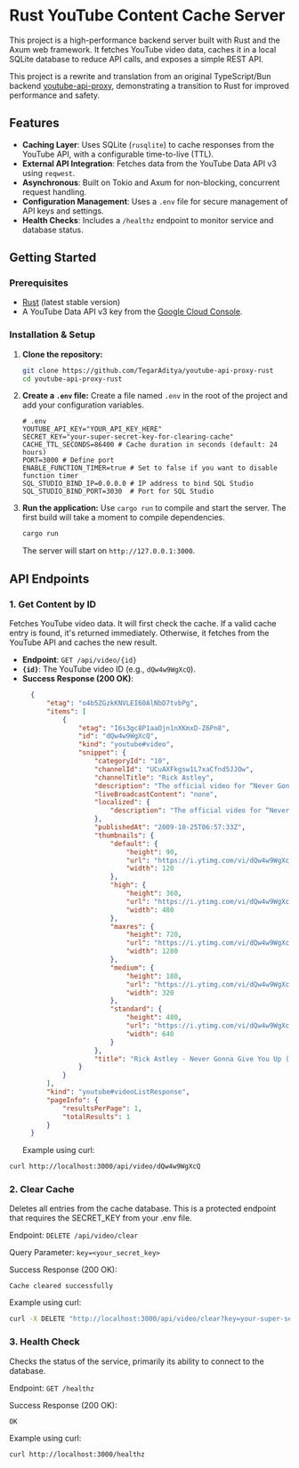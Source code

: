 # Rust YouTube Content Cache Server

This project is a high-performance backend server built with Rust and the Axum web framework. It fetches YouTube video data, caches it in a local SQLite database to reduce API calls, and exposes a simple REST API.

This project is a rewrite and translation from an original TypeScript/Bun backend [youtube-api-proxy](https://github.com/TegarAditya/youtube-api-proxy), demonstrating a transition to Rust for improved performance and safety.

## Features

- **Caching Layer**: Uses SQLite (`rusqlite`) to cache responses from the YouTube API, with a configurable time-to-live (TTL).
- **External API Integration**: Fetches data from the YouTube Data API v3 using `reqwest`.
- **Asynchronous**: Built on Tokio and Axum for non-blocking, concurrent request handling.
- **Configuration Management**: Uses a `.env` file for secure management of API keys and settings.
- **Health Checks**: Includes a `/healthz` endpoint to monitor service and database status.

## Getting Started

### Prerequisites

- [Rust](https://www.rust-lang.org/tools/install) (latest stable version)
- A YouTube Data API v3 key from the [Google Cloud Console](https://console.cloud.google.com/).

### Installation & Setup

1.  **Clone the repository:**

    ```bash
    git clone https://github.com/TegarAditya/youtube-api-proxy-rust
    cd youtube-api-proxy-rust
    ```

2.  **Create a `.env` file:**
    Create a file named `.env` in the root of the project and add your configuration variables.

    ```env
    # .env
    YOUTUBE_API_KEY="YOUR_API_KEY_HERE"
    SECRET_KEY="your-super-secret-key-for-clearing-cache"
    CACHE_TTL_SECONDS=86400 # Cache duration in seconds (default: 24 hours)
    PORT=3000 # Define port
    ENABLE_FUNCTION_TIMER=true # Set to false if you want to disable function timer
    SQL_STUDIO_BIND_IP=0.0.0.0 # IP address to bind SQL Studio
    SQL_STUDIO_BIND_PORT=3030  # Port for SQL Studio
    ```

3.  **Run the application:**
    Use `cargo run` to compile and start the server. The first build will take a moment to compile dependencies.

    ```bash
    cargo run
    ```

    The server will start on `http://127.0.0.1:3000`.

## API Endpoints

### 1. Get Content by ID

Fetches YouTube video data. It will first check the cache. If a valid cache entry is found, it's returned immediately. Otherwise, it fetches from the YouTube API and caches the new result.

- **Endpoint**: `GET /api/video/{id}`
- **`{id}`**: The YouTube video ID (e.g., `dQw4w9WgXcQ`).
- **Success Response (200 OK)**:
  ```json
    {
        "etag": "o4b5ZGzkKNVLEI60AlNbD7tvbPg",
        "items": [
            {
                "etag": "I6s3gc8P1aaOjn1nXKmxD-Z6Pn8",
                "id": "dQw4w9WgXcQ",
                "kind": "youtube#video",
                "snippet": {
                    "categoryId": "10",
                    "channelId": "UCuAXFkgsw1L7xaCfnd5JJOw",
                    "channelTitle": "Rick Astley",
                    "description": "The official video for “Never Gonna Give You Up” by Rick Astley...",
                    "liveBroadcastContent": "none",
                    "localized": {
                        "description": "The official video for “Never Gonna Give You Up” by Rick Astley..."
                    },
                    "publishedAt": "2009-10-25T06:57:33Z",
                    "thumbnails": {
                        "default": {
                            "height": 90,
                            "url": "https://i.ytimg.com/vi/dQw4w9WgXcQ/default.jpg",
                            "width": 120
                        },
                        "high": {
                            "height": 360,
                            "url": "https://i.ytimg.com/vi/dQw4w9WgXcQ/hqdefault.jpg",
                            "width": 480
                        },
                        "maxres": {
                            "height": 720,
                            "url": "https://i.ytimg.com/vi/dQw4w9WgXcQ/maxresdefault.jpg",
                            "width": 1280
                        },
                        "medium": {
                            "height": 180,
                            "url": "https://i.ytimg.com/vi/dQw4w9WgXcQ/mqdefault.jpg",
                            "width": 320
                        },
                        "standard": {
                            "height": 480,
                            "url": "https://i.ytimg.com/vi/dQw4w9WgXcQ/sddefault.jpg",
                            "width": 640
                        }
                    },
                    "title": "Rick Astley - Never Gonna Give You Up (Official Video) (4K Remaster)"
                }
            }
        ],
        "kind": "youtube#videoListResponse",
        "pageInfo": {
            "resultsPerPage": 1,
            "totalResults": 1
        }
    }
    ```
  Example using curl:

```bash
curl http://localhost:3000/api/video/dQw4w9WgXcQ
```

### 2. Clear Cache

Deletes all entries from the cache database. This is a protected endpoint that requires the SECRET_KEY from your .env file.

Endpoint: `DELETE /api/video/clear`

Query Parameter: `key=<your_secret_key>`

Success Response (200 OK):

```
Cache cleared successfully
```

Example using curl:

```bash
curl -X DELETE "http://localhost:3000/api/video/clear?key=your-super-secret-key-for-clearing-cache"
```

### 3. Health Check

Checks the status of the service, primarily its ability to connect to the database.

Endpoint: `GET /healthz`

Success Response (200 OK):

```
OK
```

Example using curl:

```bash
curl http://localhost:3000/healthz
```
